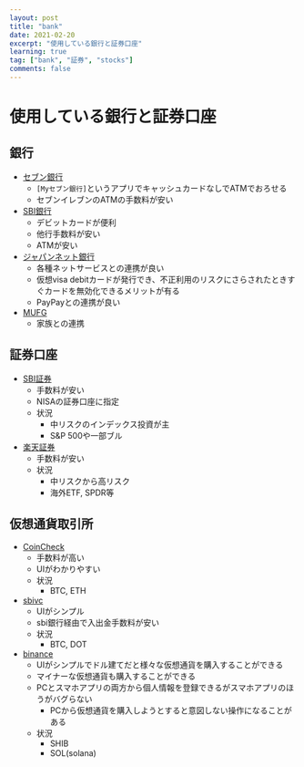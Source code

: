 ```yaml
---
layout: post
title: "bank"
date: 2021-02-20
excerpt: "使用している銀行と証券口座"
learning: true
tag: ["bank", "証券", "stocks"]
comments: false
---
```


# 使用している銀行と証券口座


## 銀行
 - [セブン銀行](https://www.sevenbank.co.jp/)
   - `[Myセブン銀行]`というアプリでキャッシュカードなしでATMでおろせる
   - セブンイレブンのATMの手数料が安い
 - [SBI銀行](https://www.netbk.co.jp/contents/)
   - デビットカードが便利
   - 他行手数料が安い
   - ATMが安い
 - [ジャパンネット銀行](https://www.japannetbank.co.jp/)
   - 各種ネットサービスとの連携が良い
   - 仮想visa debitカードが発行でき、不正利用のリスクにさらされたときすぐカードを無効化できるメリットが有る
   - PayPayとの連携が良い
 - [MUFG](https://entry11.bk.mufg.jp/ibg/dfw/APLIN/loginib/login)
   - 家族との連携

## 証券口座
 - [SBI証券](https://www.sbisec.co.jp/)
   - 手数料が安い
   - NISAの証券口座に指定
   - 状況
     - 中リスクのインデックス投資が主
     - S&P 500や一部ブル
 - [楽天証券](https://www.rakuten-sec.co.jp/)
   - 手数料が安い
   - 状況
     - 中リスクから高リスク
     - 海外ETF, SPDR等

## 仮想通貨取引所
 - [CoinCheck](https://coincheck.com/)
   - 手数料が高い
   - UIがわかりやすい
   - 状況
     - BTC, ETH
 - [sbivc](https://sbivc.jp/#/)
   - UIがシンプル
   - sbi銀行経由で入出金手数料が安い
   - 状況
     - BTC, DOT
 - [binance](https://www.binance.com/ja/my/wallet/account/main)
   - UIがシンプルでドル建てだと様々な仮想通貨を購入することができる
   - マイナーな仮想通貨も購入することができる
   - PCとスマホアプリの両方から個人情報を登録できるがスマホアプリのほうがバグらない
	 - PCから仮想通貨を購入しようとすると意図しない操作になることがある
   - 状況
     - SHIB
	 - SOL(solana)
